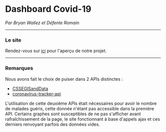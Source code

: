 # **Dashboard Covid-19**
_Par Bryan Wallez et Défente Romain_

***

### **Le site**

Rendez-vous sur [ici](https://data-visualization-enigma-4.netlify.app/) pour l'aperçu de notre projet.

***

### **Remarques**

Nous avons fait le choix de puiser dans 2 APIs distinctes : 
- [CSSEGISandData](https://github.com/CSSEGISandData/COVID-19)
- [coronavirus-tracker-api](https://coronavirus-tracker-api.herokuapp.com/)

L'utilisation de cette deuxième APIs était nécessaires pour avoir le nombre de malades guéris, cette donnée n'étant pas accessible dans la première API.
Certains graphes sont susceptibles de ne pas s'afficher avant rafraîchissement de la page, le site fonctionnant à base d'appels ajax et ces derniers renvoyant  parfois des données vides.